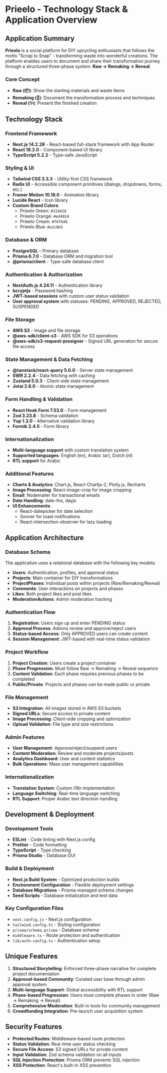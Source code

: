 # Prieelo - Technology Stack & Application Overview

## Application Summary

**Prieelo** is a social platform for DIY upcycling enthusiasts that follows the motto "Scrap to Snap" - transforming waste into wonderful creations. The platform enables users to document and share their transformation journey through a structured three-phase system: **Raw → Remaking → Reveal**.

### Core Concept
- **Raw (📦)**: Show the starting materials and waste items
- **Remaking (🔧)**: Document the transformation process and techniques  
- **Reveal (✨)**: Present the finished creation

## Technology Stack

### Frontend Framework
- **Next.js 14.2.28** - React-based full-stack framework with App Router
- **React 18.2.0** - Component-based UI library
- **TypeScript 5.2.2** - Type-safe JavaScript

### Styling & UI
- **Tailwind CSS 3.3.3** - Utility-first CSS framework
- **Radix UI** - Accessible component primitives (dialogs, dropdowns, forms, etc.)
- **Framer Motion 10.18.0** - Animation library
- **Lucide React** - Icon library
- **Custom Brand Colors**: 
  - Prieelo Green: `#324426`
  - Prieelo Orange: `#ed4924` 
  - Prieelo Cream: `#f6f6d6`
  - Prieelo Blue: `#a1c0e5`

### Database & ORM
- **PostgreSQL** - Primary database
- **Prisma 6.7.0** - Database ORM and migration tool
- **@prisma/client** - Type-safe database client

### Authentication & Authorization
- **NextAuth.js 4.24.11** - Authentication library
- **bcryptjs** - Password hashing
- **JWT-based sessions** with custom user status validation
- **User approval system** with statuses: PENDING, APPROVED, REJECTED, SUSPENDED

### File Storage
- **AWS S3** - Image and file storage
- **@aws-sdk/client-s3** - AWS SDK for S3 operations
- **@aws-sdk/s3-request-presigner** - Signed URL generation for secure file access

### State Management & Data Fetching
- **@tanstack/react-query 5.0.0** - Server state management
- **SWR 2.2.4** - Data fetching with caching
- **Zustand 5.0.3** - Client-side state management
- **Jotai 2.6.0** - Atomic state management

### Form Handling & Validation
- **React Hook Form 7.53.0** - Form management
- **Zod 3.23.8** - Schema validation
- **Yup 1.3.0** - Alternative validation library
- **Formik 2.4.5** - Form library

### Internationalization
- **Multi-language support** with custom translation system
- **Supported languages**: English (en), Arabic (ar), Dutch (nl)
- **RTL support** for Arabic

### Additional Features
- **Charts & Analytics**: Chart.js, React-Chartjs-2, Plotly.js, Recharts
- **Image Processing**: React-image-crop for image cropping
- **Email**: Nodemailer for transactional emails
- **Date Handling**: date-fns, dayjs
- **UI Enhancements**: 
  - React-datepicker for date selection
  - Sonner for toast notifications
  - React-intersection-observer for lazy loading

## Application Architecture

### Database Schema
The application uses a relational database with the following key models:

- **Users**: Authentication, profiles, and approval status
- **Projects**: Main container for DIY transformations
- **ProjectPhases**: Individual posts within projects (Raw/Remaking/Reveal)
- **Comments**: User interactions on projects and phases
- **Likes**: Both project likes and post likes
- **ModerationActions**: Admin moderation tracking

### Authentication Flow
1. **Registration**: Users sign up and enter PENDING status
2. **Approval Process**: Admins review and approve/reject users
3. **Status-based Access**: Only APPROVED users can create content
4. **Session Management**: JWT-based with real-time status validation

### Project Workflow
1. **Project Creation**: Users create a project container
2. **Phase Progression**: Must follow Raw → Remaking → Reveal sequence
3. **Content Validation**: Each phase requires previous phases to be completed
4. **Public/Private**: Projects and phases can be made public or private

### File Management
- **S3 Integration**: All images stored in AWS S3 buckets
- **Signed URLs**: Secure access to private content
- **Image Processing**: Client-side cropping and optimization
- **Upload Validation**: File type and size restrictions

### Admin Features
- **User Management**: Approve/reject/suspend users
- **Content Moderation**: Review and moderate projects/posts
- **Analytics Dashboard**: User and content statistics
- **Bulk Operations**: Mass user management capabilities

### Internationalization
- **Translation System**: Custom i18n implementation
- **Language Switching**: Real-time language switching
- **RTL Support**: Proper Arabic text direction handling

## Development & Deployment

### Development Tools
- **ESLint** - Code linting with Next.js config
- **Prettier** - Code formatting
- **TypeScript** - Type checking
- **Prisma Studio** - Database GUI

### Build & Deployment
- **Next.js Build System** - Optimized production builds
- **Environment Configuration** - Flexible deployment settings
- **Database Migrations** - Prisma-managed schema changes
- **Seed Scripts** - Database initialization and test data

### Key Configuration Files
- `next.config.js` - Next.js configuration
- `tailwind.config.ts` - Styling configuration  
- `prisma/schema.prisma` - Database schema
- `middleware.ts` - Route protection and authentication
- `lib/auth-config.ts` - Authentication setup

## Unique Features

1. **Structured Storytelling**: Enforced three-phase narrative for complete project documentation
2. **Approval-based Community**: Curated user base through admin approval system
3. **Multi-language Support**: Global accessibility with RTL support
4. **Phase-based Progression**: Users must complete phases in order (Raw → Remaking → Reveal)
5. **Comprehensive Moderation**: Built-in tools for community management
6. **Crowdfunding Integration**: Pre-launch user acquisition system

## Security Features
- **Protected Routes**: Middleware-based route protection
- **Status Validation**: Real-time user status checking
- **Secure File Access**: S3 signed URLs for private content
- **Input Validation**: Zod schema validation on all inputs
- **SQL Injection Protection**: Prisma ORM prevents SQL injection
- **XSS Protection**: React's built-in XSS prevention